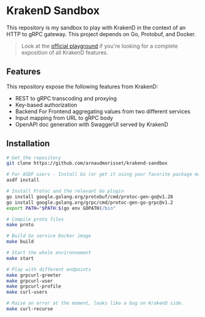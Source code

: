 # KrakenD Sandbox

This repository is my sandbox to play with KrakenD in the context of an HTTP to gRPC gateway.
This project depends on Go, Protobuf, and Docker.

> Look at the [official playground](https://github.com/krakendio/playground-enterprise) if you're looking for a complete exposition of all KrakenD features.

## Features

This repository expose the following features from KrakenD:

- REST to gRPC transcoding and proxying
- Key-based authorization
- Backend For Frontend aggregating values from two different services
- Input mapping from URL to gRPC body
- OpenAPI doc generation with SwaggerUI served by KrakenD

## Installation

```bash
# Get the repository
git clone https://github.com/arnaudmorisset/krakend-sandbox

# For ASDF users - Install Go (or get it using your favorite package manager)
asdf install

# Install Protoc and the relevant Go plugin
go install google.golang.org/protobuf/cmd/protoc-gen-go@v1.28
go install google.golang.org/grpc/cmd/protoc-gen-go-grpc@v1.2
export PATH="$PATH:$(go env GOPATH)/bin"

# Compile proto files
make proto

# Build Go service Docker image
make build

# Start the whole environnement
make start

# Play with different endpoints
make grpcurl-greeter
make grpcurl-user
make grpcurl-profile
make curl-users

# Raise an error at the moment, looks like a bug on KrakenD side.
make curl-recurse
```
